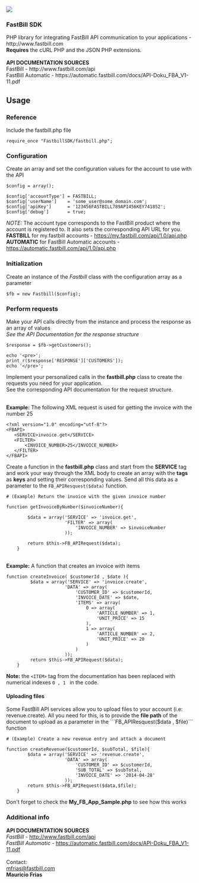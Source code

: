 <a href="www.fastbill.com"><img src="http://p1.zdassets.com/hc/settings_assets/24003/200023827/xYwdOGx7EalbzFRykLsAgg-logo1900x500_ohnestreifen.png"/></a>
==========================

<h3>FastBill SDK </h3>PHP library for integrating FastBill API communication to your applications - http://www.fastbill.com
<br><b>Requires</b> the cURL PHP and the JSON PHP extensions.
<br>
<br>
<b>API DOCUMENTATION SOURCES</b>
<br>FastBill - http://www.fastbill.com/api
<br>FastBill Automatic - https://automatic.fastbill.com/docs/API-Doku_FBA_V1-11.pdf
<br>


<h2>Usage</h2>

<h3>Reference</h3>


Include the fastbill.php file 


```
require_once "FastbillSDK/fastbill.php";
```

<h3>Configuration</h3>

Create an array and set the configuration values for the account to use with the API

```
$config = array();
            
$config['accountType'] = FASTBILL;
$config['userName']    = 'some_user@some_domain.com';
$config['apiKey']      = '123456FASTBILL789API456KEY741852';                        
$config['debug']       = true;
```

_NOTE:_ The account type corresponds to the FastBill product where the account is registered to. It also sets the corresponding API URL for you.<br>
<b>FASTBILL</b> for my.fastbill accounts - https://my.fastbill.com/api/1.0/api.php<br>
<b>AUTOMATIC</b> for FastBill Automatic accounts - https://automatic.fastbill.com/api/1.0/api.php<br>

<h3>Initialization</h3>

Create an instance of the _Fastbill_ class with the configuration array as a parameter

```
$fb = new Fastbill($config);
```

<h3>Perform requests</h3>

Make your API calls directly from the instance and process the response as an array of values
<br> _See the API Documentation for the response structure_

```
$response = $fb->getCustomers();

echo '<pre>';
print_r($response['RESPONSE']['CUSTOMERS']);
echo '</pre>';

```

Implement your personalized calls in the <b>fastbill.php</b> class to create the requests you need for your application.
<br>See the corresponding API documentation for the request structure.

<br><b>Example:</b> The following XML request is used for getting the invoice with the number 25

```
<?xml version="1.0" encoding="utf-8"?>
<FBAPI>
   <SERVICE>invoice.get</SERVICE>
   <FILTER>
       <INVOICE_NUMBER>25</INVOICE_NUMBER>
   </FILTER>
</FBAPI>
```
Create a function in the <b>fastbill.php</b> class and start from the <b>SERVICE</b> tag and work your way through the XML body to create an array with the <b>tags</b> as <b>keys</b> and setting their corresponding values. Send all this data as a parameter to the ```FB_APIResquest($data)``` function.

```
# (Example) Return the invoice with the given invoice number

function getInvoiceByNumber($invoiceNumber){

        $data = array('SERVICE' => 'invoice.get',
                      'FILTER' => array(
                          'INVOICE_NUMBER' => $invoiceNumber
                      ));
                      
        return $this->FB_APIRequest($data);        
    }
```

<br><b>Example:</b> A function that creates an invoice with items

```
function createInvoice( $customerId , $date ){
         $data = array('SERVICE' => 'invoice.create',
                      'DATA' => array(
                          'CUSTOMER_ID' => $customerId,
                          'INVOICE_DATE' => $date,
                          'ITEMS' => array(
                              0 => array(
                                  'ARTICLE_NUMBER' => 1,
                                  'UNIT_PRICE' => 15
                              ),
                              1 => array(
                                  'ARTICLE_NUMBER' => 2,
                                  'UNIT_PRICE' => 20
                              )
                          )
                      ));   
         return $this->FB_APIRequest($data);
    }

```
<b>Note:</b> the ```<ITEM>``` tag from the documentation has been replaced with numerical indexes ```0 , 1 ``` in the code.


<h4>Uploading files</h4>
Some FastBill API services allow you to upload files to your account (i.e: revenue.create). All you need for this, is to provide the <b>file path</b> of the document to upload as a parameter in the ```FB_APIResquest($data , $file)``` function 

```
# (Example) Create a new revenue entry and attach a document

function createRevenue($customerId, $subTotal, $file){
        $data = array('SERVICE' => 'revenue.create',
                      'DATA' => array(
                          'CUSTOMER_ID' => $customerId,
                          'SUB_TOTAL' => $subTotal,
                          'INVOICE_DATE' => '2014-04-28'
                      ));
        return $this->FB_APIRequest($data,$file);        
    }
```

Don't forget to check the <b>My_FB_App_Sample.php</b> to see how this works


<h3>Additional info</h3>

<b>API DOCUMENTATION SOURCES</b>
<br>_FastBill_ - http://www.fastbill.com/api
<br>_FastBill Automatic_ - https://automatic.fastbill.com/docs/API-Doku_FBA_V1-11.pdf
<br>
<br>
Contact:
<br>mfrias@fastbill.com
<br><b>Mauricio Frias</b>



